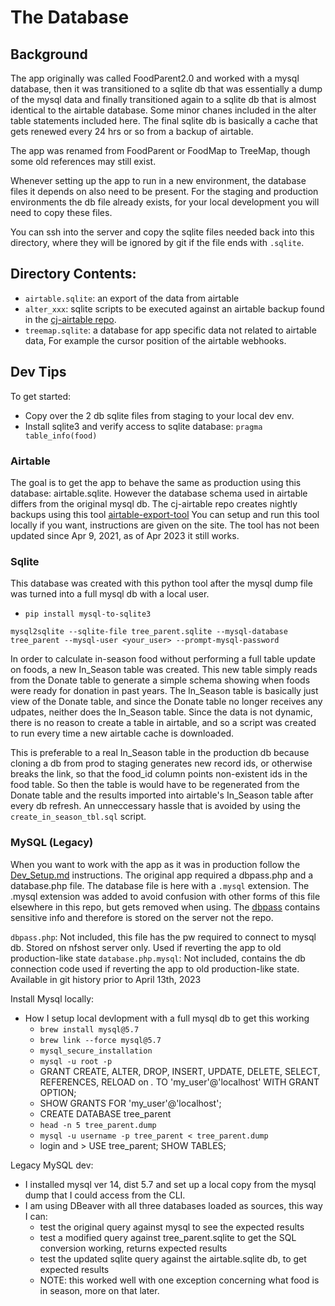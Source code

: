 # The Database

## Background
The app originally was called FoodParent2.0 and worked with a mysql database, 
then it was transitioned to a sqlite db that was essentially a dump of the mysql
data and finally transitioned again to a sqlite db that is almost identical to 
the airtable database. Some minor chanes included in the alter table statements
included here. The final sqlite db is basically a cache that gets renewed every 
24 hrs or so from a backup of airtable.

The app was renamed from FoodParent or FoodMap to TreeMap, though some old
references may still exist.

Whenever setting up the app to run in a new environment, the database files it 
depends on also need to be present. For the staging and production environments 
the db file already exists, for your local development you will need to copy 
these files. 

You can ssh into the server and copy the sqlite files needed back into this 
directory, where they will be ignored by git if the file ends with `.sqlite`.

## Directory Contents:

- `airtable.sqlite`: an export of the data from airtable
- `alter_xxx`: sqlite scripts to be executed against an airtable backup found in the [cj-airtable repo](https://github.com/concrete-jungle-org/cj-airtable).
- `treemap.sqlite`: a database for app specific data not related to airtable data, For example the cursor position of the airtable webhooks.

## Dev Tips

To get started: 
- Copy over the 2 db sqlite files from staging to your local dev env.
- Install sqlite3 and verify access to sqlite database: `pragma table_info(food)`


### Airtable

The goal is to get the app to behave the same as production using this database: airtable.sqlite.
However the database schema used in airtable differs from the original mysql db.
The cj-airtable repo creates nightly backups using this tool [airtable-export-tool](https://datasette.io/tools/airtable-export)
You can setup and run this tool locally if you want, instructions are given on the site.
The tool has not been updated since Apr 9, 2021, as of Apr 2023 it still works.

### Sqlite

This database was created with this python tool after the mysql dump file was turned into a full mysql db with a local user.

  - `pip install mysql-to-sqlite3`

```
mysql2sqlite --sqlite-file tree_parent.sqlite --mysql-database tree_parent --mysql-user <your_user> --prompt-mysql-password
```

In order to calculate in-season food without performing a full table update on foods, a new In_Season table was created. 
This new table simply reads from the Donate table to generate a simple schema showing when foods were ready for donation
in past years. The In_Season table is basically just view of the Donate table, and since the Donate table no longer
receives any udpates, neither does the In_Season table. Since the data is not dynamic, there is no reason to create a
table in airtable, and so a script was created to run every time a new airtable cache is downloaded.

This is preferable to a real In_Season table in the production db because cloning a db from prod to staging generates
new record ids, or otherwise breaks the link, so that the food_id column points non-existent ids in the food table.
So then the table is would have to be regenerated from the Donate table and the results imported into airtable's In_Season
table after every db refresh. An unneccessary hassle that is avoided by using the `create_in_season_tbl.sql` script.

 
### MySQL (Legacy)

When you want to work with the app as it was in production follow the [Dev_Setup.md](../../docs/Dev_Setup.md) instructions.
The original app required a dbpass.php and a database.php file. The database file is here with a `.mysql` extension.
The .mysql extension was added to avoid confusion with other forms of this file elsewhere in this repo, but gets
removed when using. The [dbpass](dbpass.php) contains sensitive info and therefore is stored on the server not the repo.

`dbpass.php`: Not included, this file has the pw required to connect to mysql db. Stored on nfshost server only. Used if reverting the app to old production-like state
`database.php.mysql`: Not included, contains the db connection code used if reverting the app to old production-like state. Available in git history prior to April 13th, 2023

Install Mysql locally:
- How I setup local devlopment with a full mysql db to get this working
  - `brew install mysql@5.7`
  - `brew link --force mysql@5.7`
  - `mysql_secure_installation`
  - `mysql -u root -p`
  - GRANT CREATE, ALTER, DROP, INSERT, UPDATE, DELETE, SELECT, REFERENCES, RELOAD on *.* TO 'my_user'@'localhost' WITH GRANT OPTION;
  - SHOW GRANTS FOR 'my_user'@'localhost';
  - CREATE DATABASE tree_parent
  - `head -n 5 tree_parent.dump`
  - `mysql -u username -p tree_parent < tree_parent.dump`
  - login and > USE tree_parent; SHOW TABLES;

Legacy MySQL dev:
- I installed mysql ver 14, dist 5.7 and set up a local copy from the mysql dump that I could access from the CLI.
- I am using DBeaver with all three databases loaded as sources, this way I can:
  - test the original query against mysql to see the expected results
  - test a modified query against tree_parent.sqlite to get the SQL conversion working, returns expected results
  - test the updated sqlite query against the airtable.sqlite db, to get expected results
  - NOTE: this worked well with one exception concerning what food is in season, more on that later.

